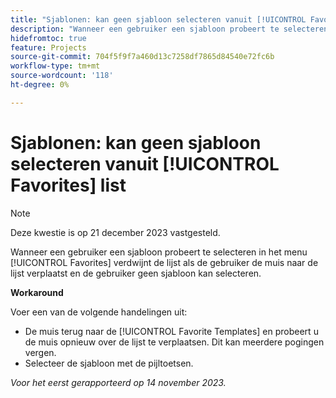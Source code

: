 ```yaml
---
title: "Sjablonen: kan geen sjabloon selecteren vanuit [!UICONTROL Favorites] list"
description: "Wanneer een gebruiker een sjabloon probeert te selecteren in het menu [!UICONTROL Favorites] verdwijnt de lijst als de gebruiker de muis naar de lijst verplaatst en de gebruiker geen sjabloon kan selecteren."
hidefromtoc: true
feature: Projects
source-git-commit: 704f5f9f7a460d13c7258df7865d84540e72fc6b
workflow-type: tm+mt
source-wordcount: '118'
ht-degree: 0%

---
```



# Sjablonen: kan geen sjabloon selecteren vanuit [!UICONTROL Favorites] list

>[!NOTE]
>
>Deze kwestie is op 21 december 2023 vastgesteld.

Wanneer een gebruiker een sjabloon probeert te selecteren in het menu [!UICONTROL Favorites] verdwijnt de lijst als de gebruiker de muis naar de lijst verplaatst en de gebruiker geen sjabloon kan selecteren.

**Workaround**

Voer een van de volgende handelingen uit:

* De muis terug naar de [!UICONTROL Favorite Templates] en probeert u de muis opnieuw over de lijst te verplaatsen. Dit kan meerdere pogingen vergen.
* Selecteer de sjabloon met de pijltoetsen.

_Voor het eerst gerapporteerd op 14 november 2023._
